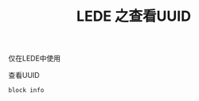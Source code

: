 ﻿---
layout: post
title: LEDE 之查看UUID 
categories: LEDE, Linux
description: 在LEDE中挂载外置硬盘，需要先读取外置设备的UUID。
keywords: LEDE, Linux, 挂载, UUID
---

仅在LEDE中使用

查看UUID

`block info`




